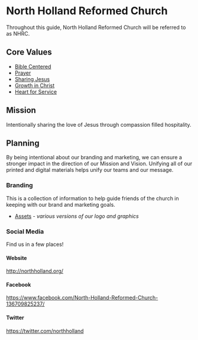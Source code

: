 # North Holland Reformed Church

Throughout this guide, North Holland Reformed Church will be referred to as NHRC.

## Core Values

* [Bible Centered](./core_values.md#biblecentered)
* [Prayer](./core_values.md#prayer)
* [Sharing Jesus](./core_values.md#sharingjesus)
* [Growth in Christ](./core_values.md#growthinchrist)
* [Heart for Service](./core_values.md#heartforservice)

## Mission

Intentionally sharing the love of Jesus through compassion filled hospitality.

## Planning

By being intentional about our branding and marketing, we can ensure a stronger impact in the direction of our Mission and Vision. Unifying all of our printed and digital materials helps unify our teams and our message.

### Branding

This is a collection of information to help guide friends of the church in keeping with our brand and marketing goals.

* [Assets](./assets) - _various versions of our logo and graphics_

### Social Media

Find us in a few places!

#### Website

http://northholland.org/

#### Facebook

https://www.facebook.com/North-Holland-Reformed-Church-136709825237/

#### Twitter

https://twitter.com/northholland
